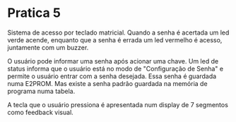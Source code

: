 # Pratica 5

Sistema de acesso por teclado matricial. Quando a senha é acertada um led verde
acende, enquanto que a senha é errada um led vermelho é acesso, juntamente
com um buzzer.

O usuário pode informar uma senha após acionar uma chave. Um led de status 
informa que o usuário está no modo de "Configuração de Senha" e permite o 
usuário entrar com a senha desejada. Essa senha é guardada numa E2PROM. Mas
existe a senha padrão guardada na memória de programa numa tabela.

A tecla que o usuário pressiona é apresentada num display de 7 segmentos como
feedback visual.
